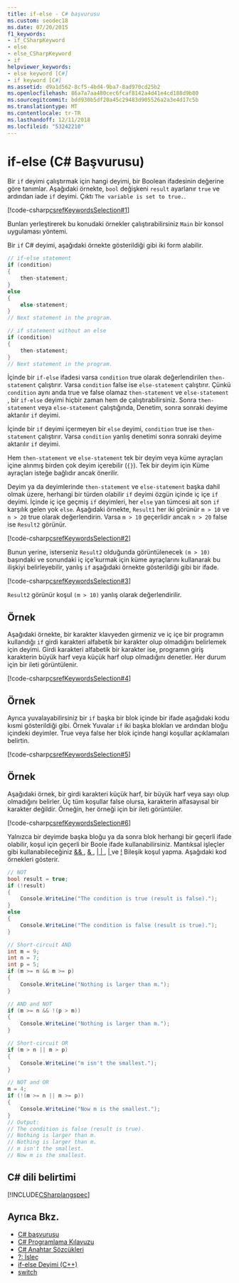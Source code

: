 ```yaml
---
title: if-else - C# başvurusu
ms.custom: seodec18
ms.date: 07/20/2015
f1_keywords:
- if_CSharpKeyword
- else
- else_CSharpKeyword
- if
helpviewer_keywords:
- else keyword [C#]
- if keyword [C#]
ms.assetid: d9a1d562-8cf5-4bd4-9ba7-8ad970cd25b2
ms.openlocfilehash: 86a7a7aa480cec6fcaf8142a4d41e4cd188d9b80
ms.sourcegitcommit: bdd930b5df20a45c29483d905526a2a3e4d17c5b
ms.translationtype: MT
ms.contentlocale: tr-TR
ms.lasthandoff: 12/11/2018
ms.locfileid: "53242210"
---
```

# <a name="if-else-c-reference"></a>if-else (C# Başvurusu)

Bir `if` deyimi çalıştırmak için hangi deyimi, bir Boolean ifadesinin değerine göre tanımlar. Aşağıdaki örnekte, `bool` değişkeni `result` ayarlanır `true` ve ardından iade `if` deyimi. Çıktı `The variable is set to true.`.

[!code-csharp[csrefKeywordsSelection#1](~/samples/snippets/csharp/VS_Snippets_VBCSharp/csrefKeywordsSelection/CS/csrefKeywordsSelection.cs#1)]

Bunları yerleştirerek bu konudaki örnekler çalıştırabilirsiniz `Main` bir konsol uygulaması yöntemi.

Bir `if` C# deyimi, aşağıdaki örnekte gösterildiği gibi iki form alabilir.

```csharp
// if-else statement
if (condition)
{
    then-statement;
}
else
{
    else-statement;
}
// Next statement in the program.

// if statement without an else
if (condition)
{
    then-statement;
}
// Next statement in the program.
```

İçinde bir `if-else` ifadesi varsa `condition` true olarak değerlendirilen `then-statement` çalıştırır. Varsa `condition` false ise `else-statement` çalıştırır. Çünkü `condition` aynı anda true ve false olamaz `then-statement` ve `else-statement` , bir `if-else` deyimi hiçbir zaman hem de çalıştırabilirsiniz. Sonra `then-statement` veya `else-statement` çalıştığında, Denetim, sonra sonraki deyime aktarılır `if` deyimi.

İçinde bir `if` deyimi içermeyen bir `else` deyimi, `condition` true ise `then-statement` çalıştırır. Varsa `condition` yanlış denetimi sonra sonraki deyime aktarılır `if` deyimi.

Hem `then-statement` ve `else-statement` tek bir deyim veya küme ayraçları içine alınmış birden çok deyim içerebilir (`{}`). Tek bir deyim için Küme ayraçları isteğe bağlıdır ancak önerilir.

Deyim ya da deyimlerinde `then-statement` ve `else-statement` başka dahil olmak üzere, herhangi bir türden olabilir `if` deyimi özgün içinde iç içe `if` deyimi. İçinde iç içe geçmiş `if` deyimleri, her `else` yan tümcesi ait son `if` karşılık gelen yok `else`. Aşağıdaki örnekte, `Result1` her iki görünür `m > 10` ve `n > 20` true olarak değerlendirin. Varsa `m > 10` geçerlidir ancak `n > 20` false ise `Result2` görünür.

[!code-csharp[csrefKeywordsSelection#2](~/samples/snippets/csharp/VS_Snippets_VBCSharp/csrefKeywordsSelection/CS/csrefKeywordsSelection.cs#2)]

Bunun yerine, isterseniz `Result2` olduğunda görüntülenecek `(m > 10)` başındaki ve sonundaki iç içe'kurmak için küme ayraçlarını kullanarak bu ilişkiyi belirleyebilir, yanlış `if` aşağıdaki örnekte gösterildiği gibi bir ifade.

[!code-csharp[csrefKeywordsSelection#3](~/samples/snippets/csharp/VS_Snippets_VBCSharp/csrefKeywordsSelection/CS/csrefKeywordsSelection.cs#3)]

`Result2` görünür koşul `(m > 10)` yanlış olarak değerlendirilir.

## <a name="example"></a>Örnek

Aşağıdaki örnekte, bir karakter klavyeden girmeniz ve iç içe bir programın kullandığı `if` girdi karakteri alfabetik bir karakter olup olmadığını belirlemek için deyimi. Girdi karakteri alfabetik bir karakter ise, programın giriş karakterin büyük harf veya küçük harf olup olmadığını denetler. Her durum için bir ileti görüntülenir.

[!code-csharp[csrefKeywordsSelection#4](~/samples/snippets/csharp/VS_Snippets_VBCSharp/csrefKeywordsSelection/CS/csrefKeywordsSelection.cs#4)]

## <a name="example"></a>Örnek

Ayrıca yuvalayabilirsiniz bir `if` başka bir blok içinde bir ifade aşağıdaki kodu kısmi gösterildiği gibi. Örnek Yuvalar `if` iki başka blokları ve ardından bloğu içindeki deyimler. True veya false her blok içinde hangi koşullar açıklamaları belirtin.

[!code-csharp[csrefKeywordsSelection#5](~/samples/snippets/csharp/VS_Snippets_VBCSharp/csrefKeywordsSelection/CS/csrefKeywordsSelection.cs#5)]

## <a name="example"></a>Örnek

Aşağıdaki örnek, bir girdi karakteri küçük harf, bir büyük harf veya sayı olup olmadığını belirler. Üç tüm koşullar false olursa, karakterin alfasayısal bir karakter değildir. Örneğin, her örneği için bir ileti görüntüler.

[!code-csharp[csrefKeywordsSelection#6](~/samples/snippets/csharp/VS_Snippets_VBCSharp/csrefKeywordsSelection/CS/csrefKeywordsSelection.cs#6)]

Yalnızca bir deyimde başka bloğu ya da sonra blok herhangi bir geçerli ifade olabilir, koşul için geçerli bir Boole ifade kullanabilirsiniz. Mantıksal işleçler gibi kullanabileceğiniz [ && ](../operators/conditional-and-operator.md), [ & ](../operators/and-operator.md), [ &#124; &#124; ](../operators/conditional-or-operator.md), [ &#124; ](../operators/or-operator.md) ve [!](../operators/logical-negation-operator.md) Bileşik koşul yapma. Aşağıdaki kod örnekleri gösterir.

```csharp
// NOT
bool result = true;
if (!result)
{
    Console.WriteLine("The condition is true (result is false).");
}
else
{
    Console.WriteLine("The condition is false (result is true).");
}

// Short-circuit AND
int m = 9;
int n = 7;
int p = 5;
if (m >= n && m >= p)
{
    Console.WriteLine("Nothing is larger than m.");
}

// AND and NOT
if (m >= n && !(p > m))
{
    Console.WriteLine("Nothing is larger than m.");
}

// Short-circuit OR
if (m > n || m > p)
{
    Console.WriteLine("m isn't the smallest.");
}

// NOT and OR
m = 4;
if (!(m >= n || m >= p))
{
    Console.WriteLine("Now m is the smallest.");
}
// Output:
// The condition is false (result is true).
// Nothing is larger than m.
// Nothing is larger than m.
// m isn't the smallest.
// Now m is the smallest.
```

## <a name="c-language-specification"></a>C# dili belirtimi

[!INCLUDE[CSharplangspec](~/includes/csharplangspec-md.md)]

## <a name="see-also"></a>Ayrıca Bkz.

- [C# başvurusu](../index.md)  
- [C# Programlama Kılavuzu](../../programming-guide/index.md)  
- [C# Anahtar Sözcükleri](index.md)  
- [?: İşleç](../operators/conditional-operator.md)  
- [if-else Deyimi (C++)](/cpp/cpp/if-else-statement-cpp)  
- [switch](switch.md)  
